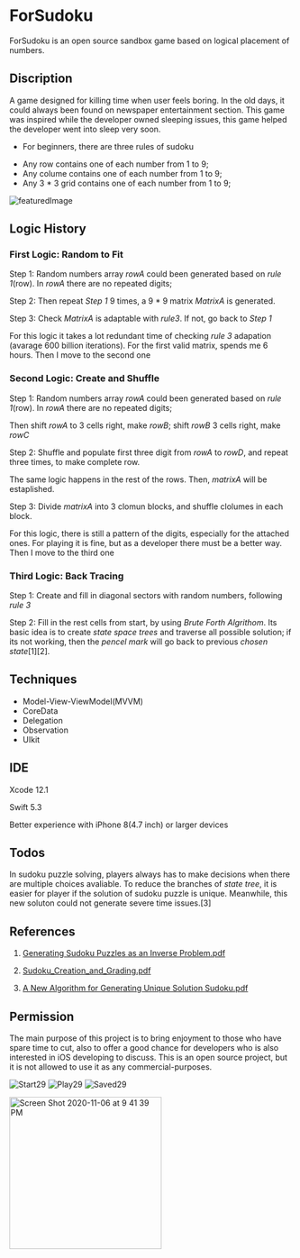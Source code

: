 # ForSudoku
ForSudoku is an open source sandbox game based on logical placement of numbers.

## Discription
A game designed for killing time when user feels boring. In the old days, it could always been found on newspaper entertainment section. This game was inspired while the developer owned sleeping issues, this game helped the developer went into sleep very soon.

 - For beginners, there are three rules of sudoku
 + Any row contains one of each number from 1 to 9;
 + Any colume contains one of each number from 1 to 9;
 + Any 3 * 3 grid contains one of each number from 1 to 9;


![featuredImage](https://user-images.githubusercontent.com/63318597/116277977-05b87c00-a754-11eb-80e3-99b0786eb528.png)

## Logic History
### First Logic: Random to Fit
Step 1: Random numbers array *rowA* could been generated based on *rule 1*(row). In *rowA* there are no repeated digits;

Step 2: Then repeat *Step 1* 9 times, a 9 * 9 matrix *MatrixA* is generated.

Step 3: Check *MatrixA* is adaptable with *rule3*. If not, go back to *Step 1*

For this logic it takes a lot redundant time of checking *rule 3* adapation (avarage 600 billion iterations). For the first valid matrix, spends me 6 hours. Then I move to the second one

### Second Logic: Create and Shuffle 
Step 1: Random numbers array *rowA* could been generated based on *rule 1*(row). In *rowA* there are no repeated digits; 

Then shift *rowA* to 3 cells right, make *rowB*; shift *rowB* 3 cells right, make *rowC*
 
Step 2: Shuffle and populate first three digit from *rowA* to *rowD*, and repeat three times, to make complete row. 

The same logic happens in the rest of the rows. Then, *matrixA* will be estaplished.

Step 3: Divide *matrixA* into 3 clomun blocks, and shuffle clolumes in each block.

For this logic, there is still a pattern of the digits, especially for the attached ones. For playing it is fine, but as a developer there must be a better way. Then I move to the third one

### Third Logic: Back Tracing
Step 1: Create and fill in diagonal sectors with random numbers, following *rule 3*

Step 2: Fill in the rest cells from start, by using *Brute Forth Algrithom*. Its basic idea is to create *state space trees* and traverse all possible solution; if its not working, then the *pencel mark* will go back to previous *chosen state*[1][2]. 

## Techniques
 + Model-View-ViewModel(MVVM)
 + CoreData
 + Delegation
 + Observation
 + UIkit

## IDE
Xcode 12.1 

Swift 5.3

Better experience with iPhone 8(4.7 inch) or larger devices 

## Todos
In sudoku puzzle solving, players always has to make decisions when there are multiple choices avaliable. To reduce the branches of *state tree*, it is easier for player if the solution of sudoku puzzle is unique. Meanwhile, this new soluton could not generate severe time issues.[3]

## References
1. [Generating Sudoku Puzzles as an Inverse Problem.pdf](https://github.com/John-Li-happy/For2048/files/5502924/Generating.Sudoku.Puzzles.as.an.Inverse.Problem.pdf)

2. [Sudoku_Creation_and_Grading.pdf](https://github.com/John-Li-happy/For2048/files/5502928/Sudoku_Creation_and_Grading.pdf)

3. [A New Algorithm for Generating Unique Solution Sudoku.pdf](https://github.com/John-Li-happy/ForSudoku/files/5507208/A.New.Algorithm.for.Generating.Unique.Solution.Sudoku.pdf)


## Permission
The main purpose of this project is to bring enjoyment to those who have spare time to cut, also to offer a good chance for developers who is also interested in iOS developing to discuss. This is an open source project, but it is not allowed to use it as any commercial-purposes.

![Start29](https://user-images.githubusercontent.com/63318597/98484410-1fcdc480-21dd-11eb-9194-d8ed8a41c0c9.gif)
![Play29](https://user-images.githubusercontent.com/63318597/98484443-73d8a900-21dd-11eb-9bf6-0f331f9746ae.gif)
![Saved29](https://user-images.githubusercontent.com/63318597/98484475-b5695400-21dd-11eb-8534-43d88d68d826.gif)

<img width="270" alt="Screen Shot 2020-11-06 at 9 41 39 PM" src="https://user-images.githubusercontent.com/63318597/98484241-17c15500-21dc-11eb-9b2f-5adb2108153c.png">

